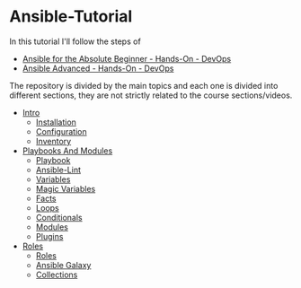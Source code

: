 # Ansible-Tutorial

In this tutorial I'll follow the steps of 
- [Ansible for the Absolute Beginner - Hands-On - DevOps](https://www.udemy.com/course/learn-ansible/)
- [Ansible Advanced - Hands-On - DevOps](https://www.udemy.com/course/learn-ansible-advanced/)

The repository is divided by the main topics and each one is divided into 
different sections, they are not strictly related to the course sections/videos.

- [Intro](./00%20-%20Intro.md)
    - [Installation](./00%20-%20Intro.md#installation)
    - [Configuration](./00%20-%20Intro.md#configuration)
    - [Inventory](./00%20-%20Intro.md#inventory)
- [Playbooks And Modules](./01%20-%20Playbooks%20And%20Modules.md)
    - [Playbook](./01%20-%20Playbooks%20And%20Modules.md#Playbook)
    - [Ansible-Lint](./01%20-%20Playbooks%20And%20Modules.md#ansible-lint)
    - [Variables](./01%20-%20Playbooks%20And%20Modules.md#variables)
    - [Magic Variables](./01%20-%20Playbooks%20And%20Modules.md#magic-variables)
    - [Facts](./01%20-%20Playbooks%20And%20Modules.md#facts)
    - [Loops](./01%20-%20Playbooks%20And%20Modules.md#loops)
    - [Conditionals](./01%20-%20Playbooks%20And%20Modules.md#conditionals)
    - [Modules](./01%20-%20Playbooks%20And%20Modules.md#modules)
    - [Plugins](./01%20-%20Playbooks%20And%20Modules.md#plugins)
- [Roles](./02%20-%20Roles.md)
    - [Roles](./02%20-%20Roles.md#roles)
    - [Ansible Galaxy](./02%20-%20Roles.md#ansible-galaxy)
    - [Collections](./02%20-%20Roles.md#collections)



